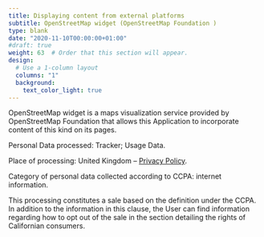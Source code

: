 ```yaml
---
title: Displaying content from external platforms
subtitle: OpenStreetMap widget (OpenStreetMap Foundation )
type: blank
date: "2020-11-10T00:00:00+01:00"
#draft: true
weight: 63  # Order that this section will appear. 
design:
  # Use a 1-column layout
  columns: "1"
  background:
    text_color_light: true
---
```


OpenStreetMap widget is a maps visualization service provided by OpenStreetMap Foundation that allows this Application to incorporate content of this kind on its pages.

Personal Data processed: Tracker; Usage Data.

Place of processing: United Kingdom – [Privacy Policy](https://wiki.osmfoundation.org/wiki/Privacy_Policy).

Category of personal data collected according to CCPA: internet information.

This processing constitutes a sale based on the definition under the CCPA. In addition to the information in this clause, the User can find information regarding how to opt out of the sale in the section detailing the rights of Californian consumers.
